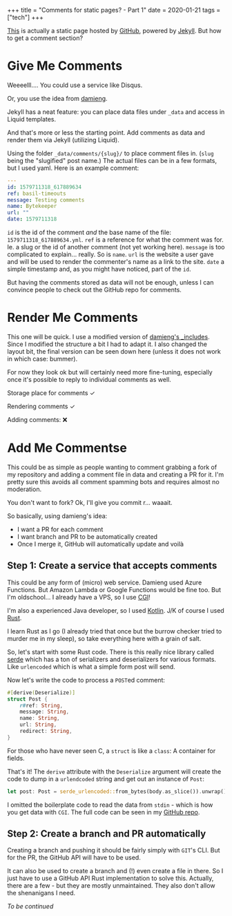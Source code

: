 +++
title = "Comments for static pages? - Part 1"
date = 2020-01-21
tags = ["tech"]
+++

[This](/) is actually a static page hosted by [GitHub](https://www.github.com/), powered by [Jekyll](https://jekyllrb.com/). 
But how to get a comment section?

# Give Me Comments

Weeeelll....
You could use a service like Disqus.

Or, you use the idea from [damieng](https://damieng.com/blog/2018/05/28/wordpress-to-jekyll-comments).

Jekyll has a neat feature: you can place data files under `_data` and access in Liquid templates.

And that's more or less the starting point. Add comments as data and render them via Jekyll (utilizing Liquid).

Using the folder `_data/comments/{slug}/` to place comment files in. (`slug` being the "slugified" post name.)
The actual files can be in a few formats, but I used yaml.
Here is an example comment:
```yaml
---
id: 1579711318_617889634
ref: basil-timeouts
message: Testing comments
name: Bytekeeper
url: ""
date: 1579711318
```


`id` is the id of the comment *and* the base name of the file: `1579711318_617889634.yml`.
`ref` is a reference for what the comment was for. Ie. a slug or the id of another comment (not yet working here).
`message` is too complicated to explain... really. So is `name`. `url` is the website a user gave and will be used to render the commenter's name as a link to the site.
`date` a simple timestamp and, as you might have noticed, part of the `id`.

But having the comments stored as data will not be enough, unless I can convince people to check out the GitHub repo for comments.

# Render Me Comments

This one will be quick.
I use a modified version of [damieng's _includes](https://github.com/damieng/jekyll-blog-comments/tree/master/jekyll/_includes).
Since I modified the structure a bit I had to adapt it. I also changed the layout bit, the final version can be seen down here (unless it does not work in which case: bummer).

For now they look ok but will certainly need more fine-tuning, especially once it's possible to reply to individual comments as well.

Storage place for comments &#10003;

Rendering comments &#10003;

Adding comments: &#10060;

# Add Me Commentse

This could be as simple as people wanting to comment grabbing a fork of my repository and adding a comment file in data and creating a PR for it.
I'm pretty sure this avoids all comment spamming bots and requires almost no moderation.

You don't want to fork? Ok, I'll give you commit r... waaait.

So basically, using damieng's idea:
* I want a PR for each comment
* I want branch and PR to be automatically created
* Once I merge it, GitHub will automatically update and voilà

## Step 1: Create a service that accepts comments
This could be any form of (micro) web service. Damieng used Azure Functions. But Amazon Lambda or Google Functions would be fine too.
But I'm oldschool... I already have a VPS, so I use [CGI](https://en.wikipedia.org/wiki/Common_Gateway_Interface)!

I'm also a experienced Java developer, so I used [Kotlin](https://kotlinlang.org/). J/K of course I used [Rust](https://www.rust-lang.org/).

I learn Rust as I go (I already tried that once but the burrow checker tried to murder me in my sleep), so take everything here with a grain of salt.

So, let's start with some Rust code. There is this really nice library called [serde](https://serde.rs/) which has a ton of serializers and deserializers for various formats.
Like `urlencoded` which is what a simple form post will send.

Now let's write the code to process a `POST`ed comment:

```rust
#[derive(Deserialize)]
struct Post {
    r#ref: String,
    message: String,
    name: String,
    url: String,
    redirect: String,
}
```
For those who have never seen C, a `struct` is like a `class`: A container for fields.

That's it! The `derive` attribute with the `Deserialize` argument will create the code to dump in a `urlendcoded` string and get out an instance of `Post`:
```rust
let post: Post = serde_urlencoded::from_bytes(body.as_slice()).unwrap();
```

I omitted the boilerplate code to read the data from `stdin` - which is how you get data with `CGI`. The full code can be seen in my [GitHub repo](https://github.com/Bytekeeper/github_comment_rs/blob/master/src/main.rs).

## Step 2: Create a branch and PR automatically
Creating a branch and pushing it should be fairly simply with `GIT`'s CLI. But for the PR, the GitHub API will have to be used.

It can also be used to create a branch and (!) even create a file in there. So I just have to use a GitHub API Rust implementation to solve this. 
Actually, there are a few - but they are mostly unmaintained.
They also don't allow the shenanigans I need.

_To be continued_
